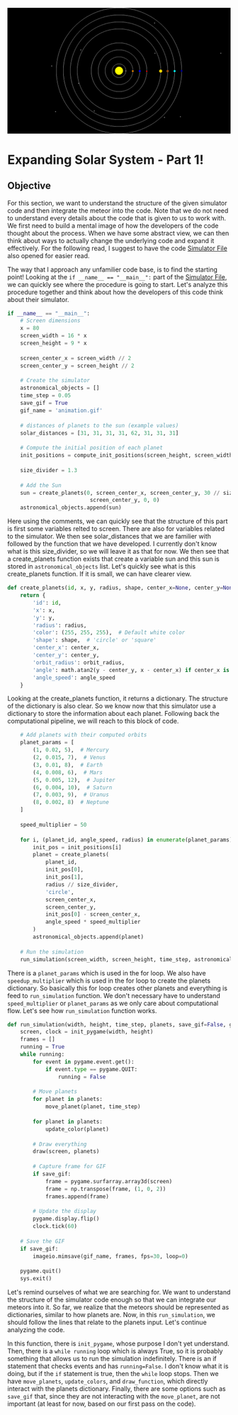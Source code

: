 ![Solar System Simulation](../Figures/PlanetWithMeteor.gif)

# Expanding Solar System - Part 1!

## Objective

For this section, we want to understand the structure of the given simulator code and then integrate the meteor into the code. Note that we do not need to understand every details about the code that is given to us to work with. We first need to build a mental image of how the developers of the code thought about the process. When we have some abstract view, we can then think about ways to actually change the underlying code and expand it effectively. For the following read, I suggest to have the code [Simulator File](Function_Based_Before.py) also opened for easier read.

The way that I approach any unfamilier code base, is to find the starting point! Looking at the ```if __name__ == "__main__":``` part of the [Simulator File](Function_Based_Before.py), we can quickly see where the procedure is going to start. Let's analyze this procedure together and think about how the developers of this code think about their simulator.

```python
if __name__ == "__main__":
    # Screen dimensions
    x = 80
    screen_width = 16 * x
    screen_height = 9 * x

    screen_center_x = screen_width // 2
    screen_center_y = screen_height // 2

    # Create the simulator
    astronomical_objects = []
    time_step = 0.05
    save_gif = True
    gif_name = 'animation.gif'

    # distances of planets to the sun (example values)
    solar_distances = [31, 31, 31, 31, 62, 31, 31, 31]

    # Compute the initial position of each planet
    init_positions = compute_init_positions(screen_height, screen_width, solar_distances)

    size_divider = 1.3

    # Add the Sun
    sun = create_planets(0, screen_center_x, screen_center_y, 30 // size_divider, 'circle', screen_center_x,
                          screen_center_y, 0, 0)
    astronomical_objects.append(sun)
```

Here using the comments, we can quickly see that the structure of this part is first some variables relted to screen. There are also for variables related to the simulator. We then see solar_distances that we are familier with followed by the function that we have developed. I currently don't know what is this size_divider, so we will leave it as that for now. We then see that a create_planets function exists that create a variable sun and this sun is stored in ```astronomical_objects``` list. Let's quickly see what is this create_planets function. If it is small, we can have clearer view.


```python
def create_planets(id, x, y, radius, shape, center_x=None, center_y=None, orbit_radius=None, angle_speed=None):
    return {
        'id': id,
        'x': x,
        'y': y,
        'radius': radius,
        'color': (255, 255, 255),  # Default white color
        'shape': shape,  # 'circle' or 'square'
        'center_x': center_x,
        'center_y': center_y,
        'orbit_radius': orbit_radius,
        'angle': math.atan2(y - center_y, x - center_x) if center_x is not None and center_y is not None else 0,
        'angle_speed': angle_speed
    }
```

Looking at the create_planets function, it returns a dictionary. The structure of the dictionary is also clear. So we know now that this simulator use a dictionary to store the information about each planet. Following back the computational pipeline, we will reach to this block of code.


```python
    # Add planets with their computed orbits
    planet_params = [
        (1, 0.02, 5),  # Mercury
        (2, 0.015, 7),  # Venus
        (3, 0.01, 8),  # Earth
        (4, 0.008, 6),  # Mars
        (5, 0.005, 12),  # Jupiter
        (6, 0.004, 10),  # Saturn
        (7, 0.003, 9),  # Uranus
        (8, 0.002, 8)  # Neptune
    ]

    speed_multiplier = 50

    for i, (planet_id, angle_speed, radius) in enumerate(planet_params):
        init_pos = init_positions[i]
        planet = create_planets(
            planet_id,
            init_pos[0],
            init_pos[1],
            radius // size_divider,
            'circle',
            screen_center_x,
            screen_center_y,
            init_pos[0] - screen_center_x,
            angle_speed * speed_multiplier
        )
        astronomical_objects.append(planet)

    # Run the simulation
    run_simulation(screen_width, screen_height, time_step, astronomical_objects, save_gif, gif_name)
```

There is a ```planet_params``` which is used in the for loop. We also have ```speedup_multiplier``` which is used in the for loop to create the planets dictionary. So basically this for loop creates other planets and everything is feed to ```run_simulation``` function. We don't necessary have to understand ```speed_multiplier``` or ```planet_params``` as we only care about computational flow. Let's see how ```run_simulation``` function works. 


```python
def run_simulation(width, height, time_step, planets, save_gif=False, gif_name='simulation.gif'):
    screen, clock = init_pygame(width, height)
    frames = []
    running = True
    while running:
        for event in pygame.event.get():
            if event.type == pygame.QUIT:
                running = False

        # Move planets
        for planet in planets:
            move_planet(planet, time_step)

        for planet in planets:
            update_color(planet)

        # Draw everything
        draw(screen, planets)

        # Capture frame for GIF
        if save_gif:
            frame = pygame.surfarray.array3d(screen)
            frame = np.transpose(frame, (1, 0, 2))
            frames.append(frame)

        # Update the display
        pygame.display.flip()
        clock.tick(60)

    # Save the GIF
    if save_gif:
        imageio.mimsave(gif_name, frames, fps=30, loop=0)

    pygame.quit()
    sys.exit()
```

Let's remind ourselves of what we are searching for. We want to understand the structure of the simulator code enough so that we can integrate our meteors into it. So far, we realize that the meteors should be represented as dictionaries, similar to how planets are. Now, in this `run_simulation`, we should follow the lines that relate to the planets input. Let's continue analyzing the code.

In this function, there is `init_pygame`, whose purpose I don't yet understand. Then, there is a `while running` loop which is always True, so it is probably something that allows us to run the simulation indefinitely. There is an if statement that checks events and has `running=False`. I don't know what it is doing, but if the `if` statement is true, then the `while` loop stops. Then we have `move_planets`, `update_colors`, and `draw_function`, which directly interact with the planets dictionary. Finally, there are some options such as `save_gif` that, since they are not interacting with the `move_planet`, are not important (at least for now, based on our first pass on the code).